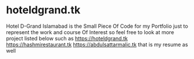 # hoteldgrand.tk
Hotel D-Grand Islamabad is the Small Piece Of Code for my Portfolio just to represent the work and course Of Interest so feel free to look at more 
project listed below such as
https://hoteldgrand.tk
https://hashmirestaurant.tk
https://abdulsattarmalic.tk
that is my resume as well

